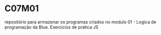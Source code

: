 # C07M01
repositório para armazenar os programas criados no modulo 01 - Logica de programação da Blue.
Exercicios de prática JS
